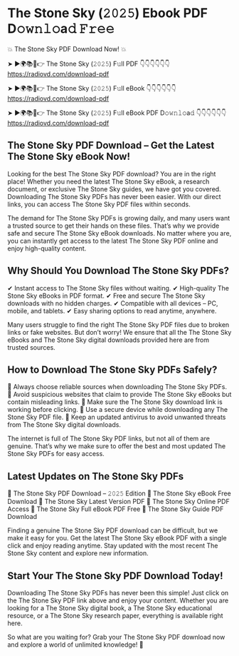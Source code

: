 # The Stone Sky (𝟸𝟶𝟸𝟻) Ebook PDF D𝚘𝚠𝚗𝚕𝚘a𝚍 𝙵𝚛𝚎𝚎

💥 The Stone Sky PDF Download Now! 💥

➤ ►🌍📚📱👉 The Stone Sky (𝟸𝟶𝟸𝟻) F𝚞ll PDF 👇👇👇👇👇👇
https://radiovd.com/download-pdf

➤ ►🌍📚📱👉 The Stone Sky (𝟸𝟶𝟸𝟻) F𝚞ll eBook 👇👇👇👇👇👇
https://radiovd.com/download-pdf

➤ ►🌍📚📱👉 The Stone Sky (𝟸𝟶𝟸𝟻) F𝚞ll eBook PDF D𝚘𝚠𝚗𝚕𝚘a𝚍 👇👇👇👇👇👇
https://radiovd.com/download-pdf

## The Stone Sky PDF Download – Get the Latest The Stone Sky eBook Now!

Looking for the best The Stone Sky PDF download? You are in the right place! Whether you need the latest The Stone Sky eBook, a research document, or exclusive The Stone Sky guides, we have got you covered. Downloading The Stone Sky PDFs has never been easier. With our direct links, you can access The Stone Sky PDF files within seconds.

The demand for The Stone Sky PDFs is growing daily, and many users want a trusted source to get their hands on these files. That’s why we provide safe and secure The Stone Sky eBook downloads. No matter where you are, you can instantly get access to the latest The Stone Sky PDF online and enjoy high-quality content.

## Why Should You Download The Stone Sky PDFs?

✔ Instant access to The Stone Sky files without waiting.
✔ High-quality The Stone Sky eBooks in PDF format.
✔ Free and secure The Stone Sky downloads with no hidden charges.
✔ Compatible with all devices – PC, mobile, and tablets.
✔ Easy sharing options to read anytime, anywhere.

Many users struggle to find the right The Stone Sky PDF files due to broken links or fake websites. But don’t worry! We ensure that all the The Stone Sky eBooks and The Stone Sky digital downloads provided here are from trusted sources.

## How to Download The Stone Sky PDFs Safely?

📌 Always choose reliable sources when downloading The Stone Sky PDFs.
📌 Avoid suspicious websites that claim to provide The Stone Sky eBooks but contain misleading links.
📌 Make sure the The Stone Sky download link is working before clicking.
📌 Use a secure device while downloading any The Stone Sky PDF file.
📌 Keep an updated antivirus to avoid unwanted threats from The Stone Sky digital downloads.

The internet is full of The Stone Sky PDF links, but not all of them are genuine. That’s why we make sure to offer the best and most updated The Stone Sky PDFs for easy access.

## Latest Updates on The Stone Sky PDFs

🔹 The Stone Sky PDF Download – 𝟸𝟶𝟸𝟻 Edition
🔹 The Stone Sky eBook Free Download
🔹 The Stone Sky Latest Version PDF
🔹 The Stone Sky Online PDF Access
🔹 The Stone Sky Full eBook PDF Free
🔹 The Stone Sky Guide PDF Download

Finding a genuine The Stone Sky PDF download can be difficult, but we make it easy for you. Get the latest The Stone Sky eBook PDF with a single click and enjoy reading anytime. Stay updated with the most recent The Stone Sky content and explore new information.

## Start Your The Stone Sky PDF Download Today!

Downloading The Stone Sky PDFs has never been this simple! Just click on the The Stone Sky PDF link above and enjoy your content. Whether you are looking for a The Stone Sky digital book, a The Stone Sky educational resource, or a The Stone Sky research paper, everything is available right here.

So what are you waiting for? Grab your The Stone Sky PDF download now and explore a world of unlimited knowledge! 🚀